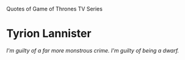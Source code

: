 Quotes of Game of Thrones TV Series

# Tyrion Lannister

*I'm guilty of a far more monstrous crime. I'm guilty of being a dwarf.*

